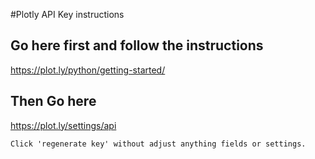 #Plotly API Key instructions

## Go here first and follow the instructions
https://plot.ly/python/getting-started/

## Then Go here
https://plot.ly/settings/api

    Click 'regenerate key' without adjust anything fields or settings.